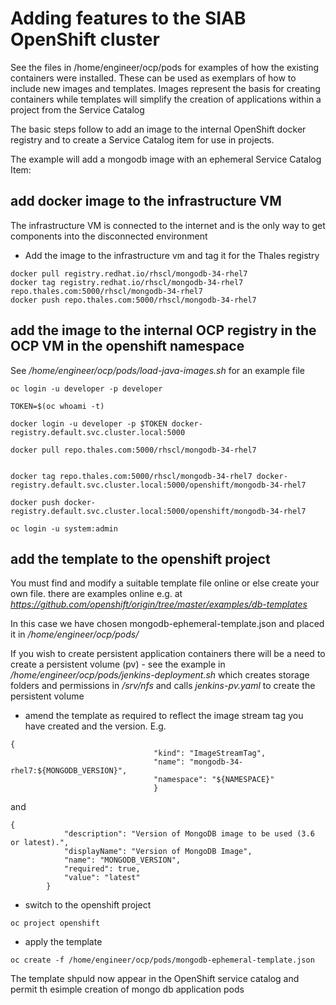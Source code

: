 # Adding features to the SIAB OpenShift cluster

See the files in /home/engineer/ocp/pods for examples of how the existing containers were installed. These can be used as exemplars of how to include new images and templates. Images represent the basis for creating containers while templates will simplify the creation of applications within a project from the Service Catalog

The basic steps follow to add an image to the internal OpenShift docker registry and to create a Service Catalog item for use in projects. 

The example will add a mongodb image with an ephemeral Service Catalog Item:

## add docker image to the infrastructure VM

The infrastructure VM is connected to the internet and is the only way to get components into the disconnected environment

* Add the image to the infrastructure vm and tag it for the Thales registry

```
docker pull registry.redhat.io/rhscl/mongodb-34-rhel7
docker tag registry.redhat.io/rhscl/mongodb-34-rhel7  repo.thales.com:5000/rhscl/mongodb-34-rhel7
docker push repo.thales.com:5000/rhscl/mongodb-34-rhel7
```

## add the image to the internal OCP registry in the OCP VM in the openshift namespace

See  _/home/engineer/ocp/pods/load-java-images.sh_  for an example file

```
oc login -u developer -p developer

TOKEN=$(oc whoami -t)

docker login -u developer -p $TOKEN docker-registry.default.svc.cluster.local:5000

docker pull repo.thales.com:5000/rhscl/mongodb-34-rhel7


docker tag repo.thales.com:5000/rhscl/mongodb-34-rhel7 docker-registry.default.svc.cluster.local:5000/openshift/mongodb-34-rhel7

docker push docker-registry.default.svc.cluster.local:5000/openshift/mongodb-34-rhel7

oc login -u system:admin

```

## add the template to the openshift project

You must find and modify a suitable template file online or else create your own file. there are examples online e.g. at  _https://github.com/openshift/origin/tree/master/examples/db-templates_

In this case we have chosen mongodb-ephemeral-template.json and placed it in  _/home/engineer/ocp/pods/_

If you wish to create persistent application containers there will be a need to create a persistent volume (pv) - see the example in  _/home/engineer/ocp/pods/jenkins-deployment.sh_  which creates storage folders and permissions in  _/srv/nfs_ and calls  _jenkins-pv.yaml_ to create the persistent volume

* amend the template as required to reflect the image stream tag you have created and the version. E.g. 


```
{
                                "kind": "ImageStreamTag",
                                "name": "mongodb-34-rhel7:${MONGODB_VERSION}",
                                "namespace": "${NAMESPACE}"
                                }
```

and

```
{
            "description": "Version of MongoDB image to be used (3.6 or latest).",
            "displayName": "Version of MongoDB Image",
            "name": "MONGODB_VERSION",
            "required": true,
            "value": "latest"
        }
```

* switch to the openshift project

```
oc project openshift
```

* apply the template

```
oc create -f /home/engineer/ocp/pods/mongodb-ephemeral-template.json
```

The template shpuld now appear in the OpenShift service catalog and permit th esimple creation of mongo db application pods

